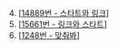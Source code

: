 4. [[14889번 - 스타트와 링크](https://www.acmicpc.net/problem/14889)]
5. [[15661번 - 링크와 스타트](https://www.acmicpc.net/problem/15661)]
7. [[1248번 - 맞춰봐](https://www.acmicpc.net/problem/1248)]

